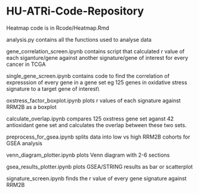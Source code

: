 # HU-ATRi-Code-Repository

Heatmap code is in Rcode/Heatmap.Rmd

analysis.py contains all the functions used to analyse data

gene_correlation_screen.ipynb contains script that calculated r value of each siganture/gene against another signature/gene of interest for every cancer in TCGA

single_gene_screen.ipynb contains code to find the correlation of expresssion of every gene in a gene set eg 125 genes in oxidative stress signature to a target gene of interest\

oxstress_factor_boxplot.ipynb plots r values of each signature against RRM2B as a boxplot

calculate_overlap.ipynb compares 125 oxstress gene set aganst 42 antioxidant gene set and calculates the overlap between these two sets.

preprocess_for_gsea.ipynb splits data into low vs high RRM2B cohorts for GSEA analysis

venn_diagram_plotter.ipynb plots Venn diagram with 2-6 sections

gsea_results_plotter.ipynb plots GSEA/STRING results as bar or scatterplot

signature_screen.ipynb finds the r value of every gene signature against RRM2B

